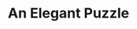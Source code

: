 ---
title: An Elegant Puzzle
authors: Will Larson
link: https://www.amazon.com/Elegant-Puzzle-Systems-Engineering-Management/dp/B07SH1DXXM/
---